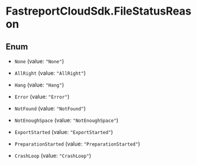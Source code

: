 # FastreportCloudSdk.FileStatusReason

## Enum


* `None` (value: `"None"`)

* `AllRight` (value: `"AllRight"`)

* `Hang` (value: `"Hang"`)

* `Error` (value: `"Error"`)

* `NotFound` (value: `"NotFound"`)

* `NotEnoughSpace` (value: `"NotEnoughSpace"`)

* `ExportStarted` (value: `"ExportStarted"`)

* `PreparationStarted` (value: `"PreparationStarted"`)

* `CrashLoop` (value: `"CrashLoop"`)


